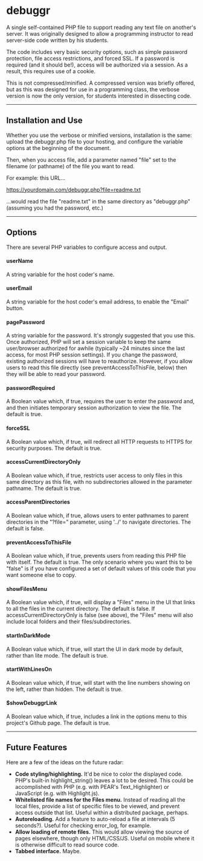 # debuggr
A single self-contained PHP file to support reading any text file on another's server.  It was originally designed to allow a programming instructor to read server-side code written by his students. 

The code includes very basic security options, such as simple password protection, file access restrictions, and forced SSL. If a password is required (and it should be!), access will be authorized via a session. As a result, this requires use of a cookie. 

This is not compressed/minified. A compressed version was briefly offered, but as this was designed for use in a programming class, the verbose version is now the only version, for students interested in dissecting code.

---
## Installation and Use
Whether you use the verbose or minified versions, installation is the same: upload the debuggr.php file to your hosting, and configure the variable options at the beginning of the document.

Then, when you access file, add a parameter named "file" set to the filename (or pathname) of the file you want to read.

For example: this URL...

https://yourdomain.com/debuggr.php?file=readme.txt

...would read the file "readme.txt" in the same directory as "debuggr.php" (assuming you had the password, etc.)

---
## Options
There are several PHP variables to configure access and output.

#### userName
A string variable for the host coder's name.

#### userEmail
A string variable for the host coder's email address, to enable the "Email" button.

#### pagePassword
A string variable for the password. It's strongly suggested that you use this. Once authorized, PHP will set a session variable to keep the same user/browser authorized for awhile (typically ~24 minutes since the last access, for most PHP session settings). If you change the password, existing authorized sessions will have to reauthorize. However, if you allow users to read this file directly (see preventAccessToThisFile, below) then they will be able to read your password.

#### passwordRequired
A Boolean value which, if true, requires the user to enter the password and, and then initiates temporary session authorization to view the file. The default is true.

#### forceSSL
A Boolean value which, if true, will redirect all HTTP requests to HTTPS for security purposes. The default is true.

#### accessCurrentDirectoryOnly
A Boolean value which, if true, restricts user access to only files in this same directory as this file, with no subdirectories allowed in the parameter pathname. The default is true.

#### accessParentDirectories
A Boolean value which, if true, allows users to enter pathnames to parent directories in the "?file=" parameter, using '../' to navigate directories. The default is false.

#### preventAccessToThisFile
A Boolean value which, if true, prevents users from reading this PHP file with itself. The default is true. The only scenario where you want this to be "false" is if you have configured a set of default values of this code that you want someone else to copy.

#### showFilesMenu
A Boolean value which, if true, will display a "Files" menu in the UI that links to all the files in the current directory. The default is false.
If accessCurrentDirectoryOnly is false (see above), the "Files" menu will also include local folders and their files/subdirectories.

#### startInDarkMode
A Boolean value which, if true, will start the UI in dark mode by default, rather than lite mode. The default is true.

#### startWithLinesOn
A Boolean value which, if true, will start with the line numbers showing on the left, rather than hidden. The default is true.

#### $showDebuggrLink
A Boolean value which, if true, includes a link in the options menu to this project's Github page. The default is true.

---
## Future Features

Here are a few of the ideas on the future radar:
- **Code styling/highlighting.** It'd be nice to color the displayed code. PHP's built-in highlight_string() leaves a lot to be desired. This could be accomplished with PHP (e.g. with PEAR's Text_Highlighter) or JavaScript (e.g. with Highlight.js). 
- **Whitelisted file names for the Files menu.** Instead of reading all the local files, provide a list of specific files to be viewed, and prevent access outside that list. Useful within a distributed package, perhaps.
- **Autoreloading.** Add a feature to auto-reload a file at intervals (5 seconds?). Useful for checking error_log, for example.
- **Allow loading of remote files.** This would allow viewing the source of pages elsewhere, though only HTML/CSS/JS. Useful on mobile where it is otherwise difficult to read source code.
- **Tabbed interface.** Maybe.
